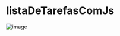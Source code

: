 # listaDeTarefasComJs
 ![image](https://user-images.githubusercontent.com/97179986/179522332-1ccb8393-e3e6-4b2c-9334-250c6ffba4dd.png)

